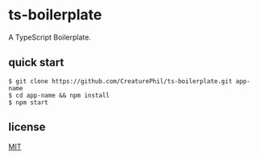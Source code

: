 # ts-boilerplate

A TypeScript Boilerplate.

## quick start

```
$ git clone https://github.com/CreaturePhil/ts-boilerplate.git app-name
$ cd app-name && npm install
$ npm start
```

## license

[MIT](LICENSE)
